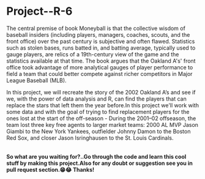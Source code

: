 # Project--R-6

<table>

  The central premise of book Moneyball is that the collective wisdom of baseball insiders (including players, managers, coaches, scouts, and the front office) over the past century is subjective and often flawed. Statistics such as stolen bases, runs batted in, and batting average, typically used to gauge players, are relics of a 19th-century view of the game and the statistics available at that time. The book argues that the Oakland A's' front office took advantage of more analytical gauges of player performance to field a team that could better compete against richer competitors in Major League Baseball (MLB).<br/>

In this project, we will recreate the story of the 2002 Oakland A’s and see if we, with the power of data analysis and R, can find the players that can replace the stars that left them the year before.In this project we'll work with some data and with the goal of trying to find replacement players for the ones lost at the start of the off-season - During the 2001–02 offseason, the team lost three key free agents to larger market teams: 2000 AL MVP Jason Giambi to the New York Yankees, outfielder Johnny Damon to the Boston Red Sox, and closer Jason Isringhausen to the St. Louis Cardinals.</br>

</table>


**So what are you waiting for?..Go through the code and learn this cool stuff by making this project.Also for any doubt or suggestion see you in pull request section.😁😂 Thanks!**
